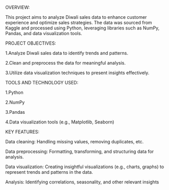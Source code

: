 OVERVIEW:

This project aims to analyze Diwali sales data to enhance customer experience and optimize sales strategies. The data was sourced from Kaggle and processed using Python, leveraging libraries such as NumPy, Pandas, and data visualization tools.

PROJECT OBJECTIVES:

1.Analyze Diwali sales data to identify trends and patterns.

2.Clean and preprocess the data for meaningful analysis.

3.Utilize data visualization techniques to present insights effectively.

TOOLS AND TECHNOLOGY USED:

1.Python

2.NumPy

3.Pandas

4.Data visualization tools (e.g., Matplotlib, Seaborn)

KEY FEATURES:

Data cleaning: Handling missing values, removing duplicates, etc.

Data preprocessing: Formatting, transforming, and structuring data for analysis.

Data visualization: Creating insightful visualizations (e.g., charts, graphs) to represent trends and patterns in the data.

Analysis: Identifying correlations, seasonality, and other relevant insights
